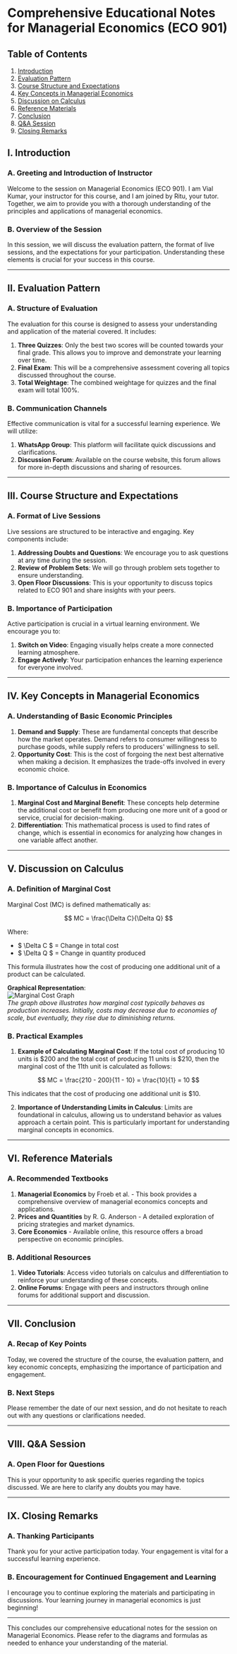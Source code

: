 # Comprehensive Educational Notes for Managerial Economics (ECO 901)

## Table of Contents
1. [Introduction](#i-introduction)
2. [Evaluation Pattern](#ii-evaluation-pattern)
3. [Course Structure and Expectations](#iii-course-structure-and-expectations)
4. [Key Concepts in Managerial Economics](#iv-key-concepts-in-managerial-economics)
5. [Discussion on Calculus](#v-discussion-on-calculus)
6. [Reference Materials](#vi-reference-materials)
7. [Conclusion](#vii-conclusion)
8. [Q&A Session](#viii-qa-session)
9. [Closing Remarks](#ix-closing-remarks)

## I. Introduction
### A. Greeting and Introduction of Instructor
Welcome to the session on Managerial Economics (ECO 901). I am Vial Kumar, your instructor for this course, and I am joined by Ritu, your tutor. Together, we aim to provide you with a thorough understanding of the principles and applications of managerial economics.

### B. Overview of the Session
In this session, we will discuss the evaluation pattern, the format of live sessions, and the expectations for your participation. Understanding these elements is crucial for your success in this course.

---

## II. Evaluation Pattern
### A. Structure of Evaluation
The evaluation for this course is designed to assess your understanding and application of the material covered. It includes:
1. **Three Quizzes**: Only the best two scores will be counted towards your final grade. This allows you to improve and demonstrate your learning over time.
2. **Final Exam**: This will be a comprehensive assessment covering all topics discussed throughout the course.
3. **Total Weightage**: The combined weightage for quizzes and the final exam will total 100%.

### B. Communication Channels
Effective communication is vital for a successful learning experience. We will utilize:
1. **WhatsApp Group**: This platform will facilitate quick discussions and clarifications.
2. **Discussion Forum**: Available on the course website, this forum allows for more in-depth discussions and sharing of resources.

---

## III. Course Structure and Expectations
### A. Format of Live Sessions
Live sessions are structured to be interactive and engaging. Key components include:
1. **Addressing Doubts and Questions**: We encourage you to ask questions at any time during the session.
2. **Review of Problem Sets**: We will go through problem sets together to ensure understanding.
3. **Open Floor Discussions**: This is your opportunity to discuss topics related to ECO 901 and share insights with your peers.

### B. Importance of Participation
Active participation is crucial in a virtual learning environment. We encourage you to:
1. **Switch on Video**: Engaging visually helps create a more connected learning atmosphere.
2. **Engage Actively**: Your participation enhances the learning experience for everyone involved.

---

## IV. Key Concepts in Managerial Economics
### A. Understanding of Basic Economic Principles
1. **Demand and Supply**: These are fundamental concepts that describe how the market operates. Demand refers to consumer willingness to purchase goods, while supply refers to producers' willingness to sell.
2. **Opportunity Cost**: This is the cost of forgoing the next best alternative when making a decision. It emphasizes the trade-offs involved in every economic choice.

### B. Importance of Calculus in Economics
1. **Marginal Cost and Marginal Benefit**: These concepts help determine the additional cost or benefit from producing one more unit of a good or service, crucial for decision-making.
2. **Differentiation**: This mathematical process is used to find rates of change, which is essential in economics for analyzing how changes in one variable affect another.

---

## V. Discussion on Calculus
### A. Definition of Marginal Cost
Marginal Cost (MC) is defined mathematically as:

$$
MC = \frac{\Delta C}{\Delta Q}
$$

Where:
- $ \Delta C $ = Change in total cost
- $ \Delta Q $ = Change in quantity produced

This formula illustrates how the cost of producing one additional unit of a product can be calculated.

**Graphical Representation**:  
![Marginal Cost Graph](frame_00_06_50.jpg)  
*The graph above illustrates how marginal cost typically behaves as production increases. Initially, costs may decrease due to economies of scale, but eventually, they rise due to diminishing returns.*

### B. Practical Examples
1. **Example of Calculating Marginal Cost**: If the total cost of producing 10 units is $200 and the total cost of producing 11 units is $210, then the marginal cost of the 11th unit is calculated as follows:

$$
MC = \frac{210 - 200}{11 - 10} = \frac{10}{1} = 10
$$

This indicates that the cost of producing one additional unit is $10.

2. **Importance of Understanding Limits in Calculus**: Limits are foundational in calculus, allowing us to understand behavior as values approach a certain point. This is particularly important for understanding marginal concepts in economics.

---

## VI. Reference Materials
### A. Recommended Textbooks
1. **Managerial Economics** by Froeb et al. - This book provides a comprehensive overview of managerial economics concepts and applications.
2. **Prices and Quantities** by R. G. Anderson - A detailed exploration of pricing strategies and market dynamics.
3. **Core Economics** - Available online, this resource offers a broad perspective on economic principles.

### B. Additional Resources
1. **Video Tutorials**: Access video tutorials on calculus and differentiation to reinforce your understanding of these concepts.
2. **Online Forums**: Engage with peers and instructors through online forums for additional support and discussion.

---

## VII. Conclusion
### A. Recap of Key Points
Today, we covered the structure of the course, the evaluation pattern, and key economic concepts, emphasizing the importance of participation and engagement.

### B. Next Steps
Please remember the date of our next session, and do not hesitate to reach out with any questions or clarifications needed.

---

## VIII. Q&A Session
### A. Open Floor for Questions
This is your opportunity to ask specific queries regarding the topics discussed. We are here to clarify any doubts you may have.

---

## IX. Closing Remarks
### A. Thanking Participants
Thank you for your active participation today. Your engagement is vital for a successful learning experience.

### B. Encouragement for Continued Engagement and Learning
I encourage you to continue exploring the materials and participating in discussions. Your learning journey in managerial economics is just beginning!

---

This concludes our comprehensive educational notes for the session on Managerial Economics. Please refer to the diagrams and formulas as needed to enhance your understanding of the material.